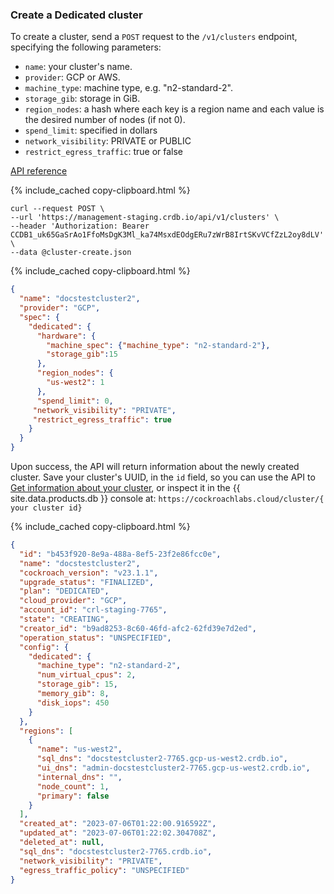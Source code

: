 ### Create a Dedicated cluster

To create a cluster, send a `POST` request to the `/v1/clusters` endpoint, specifying the following parameters:

- `name`: your cluster's name.
- `provider`: GCP or AWS.
- `machine_type`: machine type, e.g. "n2-standard-2".
- `storage_gib`: storage in GiB.
- `region_nodes`: a hash where each key is a region name and each value is the desired number of nodes (if not 0).
- `spend_limit`: specified in dollars
- `network_visibility`: PRIVATE or PUBLIC
- `restrict_egress_traffic`: true or false

[API reference](../api/cloud/v1.html#post-/api/v1/clusters)

{% include_cached copy-clipboard.html %}
~~~ shell
curl --request POST \
--url 'https://management-staging.crdb.io/api/v1/clusters' \
--header 'Authorization: Bearer CCDB1_uk65GaSrAo1FfoMsDgK3Ml_ka74MsxdEOdgERu7zWrB8IrtSKvVCfZzL2oy8dLV' \
--data @cluster-create.json
~~~

{% include_cached copy-clipboard.html %}
~~~ json
{
  "name": "docstestcluster2",
  "provider": "GCP",
  "spec": {
    "dedicated": {
      "hardware": {
        "machine_spec": {"machine_type": "n2-standard-2"},
        "storage_gib":15
      },
      "region_nodes": {
        "us-west2": 1
      },
      "spend_limit": 0,
     "network_visibility": "PRIVATE",
     "restrict_egress_traffic": true
    }
  }
}
~~~

Upon success, the API will return information about the newly created cluster.
Save your cluster's UUID, in the `id` field, so you can use the API to [Get information about your cluster](#get-information-about-a-specific-cluster), or inspect it in the {{ site.data.products.db }} console at:
`https://cockroachlabs.cloud/cluster/{ your cluster id}`


{% include_cached copy-clipboard.html %}
~~~ json
{
  "id": "b453f920-8e9a-488a-8ef5-23f2e86fcc0e",
  "name": "docstestcluster2",
  "cockroach_version": "v23.1.1",
  "upgrade_status": "FINALIZED",
  "plan": "DEDICATED",
  "cloud_provider": "GCP",
  "account_id": "crl-staging-7765",
  "state": "CREATING",
  "creator_id": "b9ad8253-8c60-46fd-afc2-62fd39e7d2ed",
  "operation_status": "UNSPECIFIED",
  "config": {
    "dedicated": {
      "machine_type": "n2-standard-2",
      "num_virtual_cpus": 2,
      "storage_gib": 15,
      "memory_gib": 8,
      "disk_iops": 450
    }
  },
  "regions": [
    {
      "name": "us-west2",
      "sql_dns": "docstestcluster2-7765.gcp-us-west2.crdb.io",
      "ui_dns": "admin-docstestcluster2-7765.gcp-us-west2.crdb.io",
      "internal_dns": "",
      "node_count": 1,
      "primary": false
    }
  ],
  "created_at": "2023-07-06T01:22:00.916592Z",
  "updated_at": "2023-07-06T01:22:02.304708Z",
  "deleted_at": null,
  "sql_dns": "docstestcluster2-7765.crdb.io",
  "network_visibility": "PRIVATE",
  "egress_traffic_policy": "UNSPECIFIED"
}
~~~